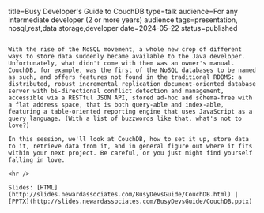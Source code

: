 title=Busy Developer's Guide to CouchDB
type=talk
audience=For any intermediate developer (2 or more years) audience
tags=presentation, nosql,rest,data storage,developer
date=2024-05-22
status=published
~~~~~~

With the rise of the NoSQL movement, a whole new crop of different ways to store data suddenly became available to the Java developer. Unfortunately, what didn't come with them was an owner's manual. CouchDB, for example, was the first of the NoSQL databases to be named as such, and offers features not found in the traditional RDBMS: a distributed, robust incremental replication document-oriented database server with bi-directional conflict detection and management, accessible via a RESTful JSON API, stored ad-hoc and schema-free with a flat address space, that is both query-able and index-able, featuring a table-oriented reporting engine that uses JavaScript as a query language. (With a list of buzzwords like that, what's not to love?)

In this session, we'll look at CouchDB, how to set it up, store data to it, retrieve data from it, and in general figure out where it fits within your next project. Be careful, or you just might find yourself falling in love.
    
<hr />

Slides: [HTML](http://slides.newardassociates.com/BusyDevsGuide/CouchDB.html) | [PPTX](http://slides.newardassociates.com/BusyDevsGuide/CouchDB.pptx)
